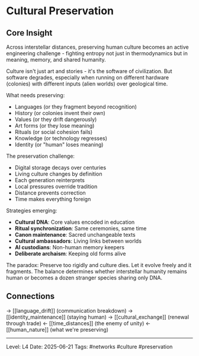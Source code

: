 # Cultural Preservation

## Core Insight
Across interstellar distances, preserving human culture becomes an active engineering challenge - fighting entropy not just in thermodynamics but in meaning, memory, and shared humanity.

Culture isn't just art and stories - it's the software of civilization. But software degrades, especially when running on different hardware (colonies) with different inputs (alien worlds) over geological time.

What needs preserving:
- Languages (or they fragment beyond recognition)
- History (or colonies invent their own)
- Values (or they drift dangerously)
- Art forms (or they lose meaning)
- Rituals (or social cohesion fails)
- Knowledge (or technology regresses)
- Identity (or "human" loses meaning)

The preservation challenge:
- Digital storage decays over centuries
- Living culture changes by definition
- Each generation reinterprets
- Local pressures override tradition
- Distance prevents correction
- Time makes everything foreign

Strategies emerging:
- **Cultural DNA**: Core values encoded in education
- **Ritual synchronization**: Same ceremonies, same time
- **Canon maintenance**: Sacred unchangeable texts
- **Cultural ambassadors**: Living links between worlds
- **AI custodians**: Non-human memory keepers
- **Deliberate archaism**: Keeping old forms alive

The paradox: Preserve too rigidly and culture dies. Let it evolve freely and it fragments. The balance determines whether interstellar humanity remains human or becomes a dozen stranger species sharing only DNA.

## Connections
→ [[language_drift]] (communication breakdown)
→ [[identity_maintenance]] (staying human)
→ [[cultural_exchange]] (renewal through trade)
← [[time_distances]] (the enemy of unity)
← [[human_nature]] (what we're preserving)

---
Level: L4
Date: 2025-06-21
Tags: #networks #culture #preservation